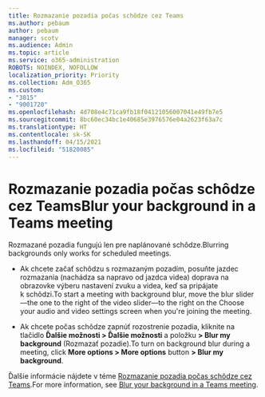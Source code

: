 ```yaml
---
title: Rozmazanie pozadia počas schôdze cez Teams
ms.author: pebaum
author: pebaum
manager: scotv
ms.audience: Admin
ms.topic: article
ms.service: o365-administration
ROBOTS: NOINDEX, NOFOLLOW
localization_priority: Priority
ms.collection: Adm_O365
ms.custom:
- "3815"
- "9001720"
ms.openlocfilehash: 4d708e4c71ca9fb18f04121056007041e49fb7e5
ms.sourcegitcommit: 8bc60ec34bc1e40685e3976576e04a2623f63a7c
ms.translationtype: HT
ms.contentlocale: sk-SK
ms.lasthandoff: 04/15/2021
ms.locfileid: "51820085"
---
```

# <a name="blur-your-background-in-a-teams-meeting"></a><span data-ttu-id="42417-102">Rozmazanie pozadia počas schôdze cez Teams</span><span class="sxs-lookup"><span data-stu-id="42417-102">Blur your background in a Teams meeting</span></span>

<span data-ttu-id="42417-103">Rozmazané pozadia fungujú len pre naplánované schôdze.</span><span class="sxs-lookup"><span data-stu-id="42417-103">Blurring backgrounds only works for scheduled meetings.</span></span>

- <span data-ttu-id="42417-104">Ak chcete začať schôdzu s rozmazaným pozadím, posuňte jazdec rozmazania (nachádza sa napravo od jazdca videa) doprava na obrazovke výberu nastavení zvuku a videa, keď sa pripájate k schôdzi.</span><span class="sxs-lookup"><span data-stu-id="42417-104">To start a meeting with background blur, move the blur slider—the one to the right of the video slider—to the right on the Choose your audio and video settings screen when you're joining the meeting.</span></span>

- <span data-ttu-id="42417-105">Ak chcete počas schôdze zapnúť rozostrenie pozadia, kliknite na tlačidlo **Ďalšie možnosti > Ďalšie možnosti** a položku **> Blur my background** (Rozmazať pozadie).</span><span class="sxs-lookup"><span data-stu-id="42417-105">To turn on background blur during a meeting, click **More options > More options** button **> Blur my background**.</span></span>

<span data-ttu-id="42417-106">Ďalšie informácie nájdete v téme [Rozmazanie pozadia počas schôdze cez Teams](https://support.office.com/article/Blur-your-background-in-a-Teams-meeting-f77a2381-443a-499d-825e-509a140f4780).</span><span class="sxs-lookup"><span data-stu-id="42417-106">For more information, see [Blur your background in a Teams meeting](https://support.office.com/article/Blur-your-background-in-a-Teams-meeting-f77a2381-443a-499d-825e-509a140f4780).</span></span>